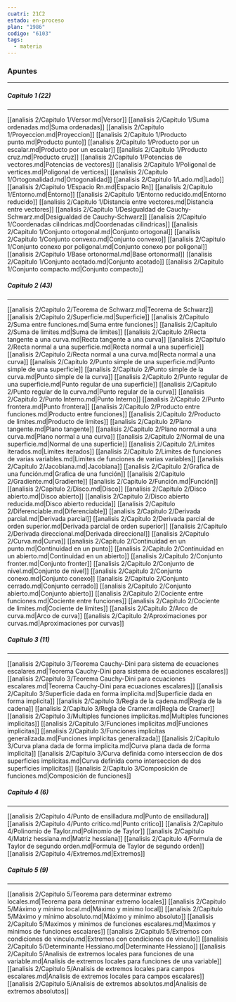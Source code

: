 ```yaml
---
cuatri: 21C2
estado: en-proceso
plan: "1986"
codigo: "6103"
tags:
  - materia
---
```

### Apuntes 
---
##### Capitulo 1 (22)
---
[[analisis 2/Capitulo 1/Versor.md|Versor]]
[[analisis 2/Capitulo 1/Suma ordenadas.md|Suma ordenadas]]
[[analisis 2/Capitulo 1/Proyeccion.md|Proyeccion]]
[[analisis 2/Capitulo 1/Producto punto.md|Producto punto]]
[[analisis 2/Capitulo 1/Producto por un escalar.md|Producto por un escalar]]
[[analisis 2/Capitulo 1/Producto cruz.md|Producto cruz]]
[[analisis 2/Capitulo 1/Potencias de vectores.md|Potencias de vectores]]
[[analisis 2/Capitulo 1/Poligonal de vertices.md|Poligonal de vertices]]
[[analisis 2/Capitulo 1/Ortogonalidad.md|Ortogonalidad]]
[[analisis 2/Capitulo 1/Lado.md|Lado]]
[[analisis 2/Capitulo 1/Espacio Rn.md|Espacio Rn]]
[[analisis 2/Capitulo 1/Entorno.md|Entorno]]
[[analisis 2/Capitulo 1/Entorno reducido.md|Entorno reducido]]
[[analisis 2/Capitulo 1/Distancia entre vectores.md|Distancia entre vectores]]
[[analisis 2/Capitulo 1/Desigualdad de Cauchy-Schwarz.md|Desigualdad de Cauchy-Schwarz]]
[[analisis 2/Capitulo 1/Coordenadas cilindricas.md|Coordenadas cilindricas]]
[[analisis 2/Capitulo 1/Conjunto ortogonal.md|Conjunto ortogonal]]
[[analisis 2/Capitulo 1/Conjunto convexo.md|Conjunto convexo]]
[[analisis 2/Capitulo 1/Conjunto conexo por poligonal.md|Conjunto conexo por poligonal]]
[[analisis 2/Capitulo 1/Base ortonormal.md|Base ortonormal]]
[[analisis 2/Capitulo 1/Conjunto acotado.md|Conjunto acotado]]
[[analisis 2/Capitulo 1/Conjunto compacto.md|Conjunto compacto]]
##### Capitulo 2 (43)
---
[[analisis 2/Capitulo 2/Teorema de Schwarz.md|Teorema de Schwarz]]
[[analisis 2/Capitulo 2/Superficie.md|Superficie]]
[[analisis 2/Capitulo 2/Suma entre funciones.md|Suma entre funciones]]
[[analisis 2/Capitulo 2/Suma de limites.md|Suma de limites]]
[[analisis 2/Capitulo 2/Recta tangente a una curva.md|Recta tangente a una curva]]
[[analisis 2/Capitulo 2/Recta normal a una superficie.md|Recta normal a una superficie]]
[[analisis 2/Capitulo 2/Recta normal a una curva.md|Recta normal a una curva]]
[[analisis 2/Capitulo 2/Punto simple de una superficie.md|Punto simple de una superficie]]
[[analisis 2/Capitulo 2/Punto simple de la curva.md|Punto simple de la curva]]
[[analisis 2/Capitulo 2/Punto regular de una superficie.md|Punto regular de una superficie]]
[[analisis 2/Capitulo 2/Punto regular de la curva.md|Punto regular de la curva]]
[[analisis 2/Capitulo 2/Punto Interno.md|Punto Interno]]
[[analisis 2/Capitulo 2/Punto frontera.md|Punto frontera]]
[[analisis 2/Capitulo 2/Producto entre funciones.md|Producto entre funciones]]
[[analisis 2/Capitulo 2/Producto de limites.md|Producto de limites]]
[[analisis 2/Capitulo 2/Plano tangente.md|Plano tangente]]
[[analisis 2/Capitulo 2/Plano normal a una curva.md|Plano normal a una curva]]
[[analisis 2/Capitulo 2/Normal de una superficie.md|Normal de una superficie]]
[[analisis 2/Capitulo 2/Limites iterados.md|Limites iterados]]
[[analisis 2/Capitulo 2/Limites de funciones de varias variables.md|Limites de funciones de varias variables]]
[[analisis 2/Capitulo 2/Jacobiana.md|Jacobiana]]
[[analisis 2/Capitulo 2/Grafica de una función.md|Grafica de una función]]
[[analisis 2/Capitulo 2/Gradiente.md|Gradiente]]
[[analisis 2/Capitulo 2/Función.md|Función]]
[[analisis 2/Capitulo 2/Disco.md|Disco]]
[[analisis 2/Capitulo 2/Disco abierto.md|Disco abierto]]
[[analisis 2/Capitulo 2/Disco abierto reducida.md|Disco abierto reducida]]
[[analisis 2/Capitulo 2/Diferenciable.md|Diferenciable]]
[[analisis 2/Capitulo 2/Derivada parcial.md|Derivada parcial]]
[[analisis 2/Capitulo 2/Derivada parcial de orden superior.md|Derivada parcial de orden superior]]
[[analisis 2/Capitulo 2/Derivada direccional.md|Derivada direccional]]
[[analisis 2/Capitulo 2/Curva.md|Curva]]
[[analisis 2/Capitulo 2/Continuidad en un punto.md|Continuidad en un punto]]
[[analisis 2/Capitulo 2/Continuidad en un abierto.md|Continuidad en un abierto]]
[[analisis 2/Capitulo 2/Conjunto fronter.md|Conjunto fronter]]
[[analisis 2/Capitulo 2/Conjunto de nivel.md|Conjunto de nivel]]
[[analisis 2/Capitulo 2/Conjunto conexo.md|Conjunto conexo]]
[[analisis 2/Capitulo 2/Conjunto cerrado.md|Conjunto cerrado]]
[[analisis 2/Capitulo 2/Conjunto abierto.md|Conjunto abierto]]
[[analisis 2/Capitulo 2/Cociente entre funciones.md|Cociente entre funciones]]
[[analisis 2/Capitulo 2/Cociente de limites.md|Cociente de limites]]
[[analisis 2/Capitulo 2/Arco de curva.md|Arco de curva]]
[[analisis 2/Capitulo 2/Aproximaciones por curvas.md|Aproximaciones por curvas]]
##### Capitulo 3 (11)
---
[[analisis 2/Capitulo 3/Teorema Cauchy-Dini para sistema de ecuaciones escalares.md|Teorema Cauchy-Dini para sistema de ecuaciones escalares]]
[[analisis 2/Capitulo 3/Teorema Cauchy-Dini para ecuaciones escalares.md|Teorema Cauchy-Dini para ecuaciones escalares]]
[[analisis 2/Capitulo 3/Superficie dada en forma implicita.md|Superficie dada en forma implicita]]
[[analisis 2/Capitulo 3/Regla de la cadena.md|Regla de la cadena]]
[[analisis 2/Capitulo 3/Regla de Cramer.md|Regla de Cramer]]
[[analisis 2/Capitulo 3/Multiples funciones implicitas.md|Multiples funciones implicitas]]
[[analisis 2/Capitulo 3/Funciones implicitas.md|Funciones implicitas]]
[[analisis 2/Capitulo 3/Funciones implicitas generalizada.md|Funciones implicitas generalizada]]
[[analisis 2/Capitulo 3/Curva plana dada de forma implicita.md|Curva plana dada de forma implicita]]
[[analisis 2/Capitulo 3/Curva definida como interseccion de dos superficies implicitas.md|Curva definida como interseccion de dos superficies implicitas]]
[[analisis 2/Capitulo 3/Composición de funciones.md|Composición de funciones]]
##### Capitulo 4 (6)
---
[[analisis 2/Capitulo 4/Punto de ensilladura.md|Punto de ensilladura]]
[[analisis 2/Capitulo 4/Punto critico.md|Punto critico]]
[[analisis 2/Capitulo 4/Polinomio de Taylor.md|Polinomio de Taylor]]
[[analisis 2/Capitulo 4/Matriz hessiana.md|Matriz hessiana]]
[[analisis 2/Capitulo 4/Formula de Taylor de segundo orden.md|Formula de Taylor de segundo orden]]
[[analisis 2/Capitulo 4/Extremos.md|Extremos]]
##### Capitulo 5 (9)
---
[[analisis 2/Capitulo 5/Teorema para determinar extremo locales.md|Teorema para determinar extremo locales]]
[[analisis 2/Capitulo 5/Máximo y mínimo local.md|Máximo y mínimo local]]
[[analisis 2/Capitulo 5/Máximo y mínimo absoluto.md|Máximo y mínimo absoluto]]
[[analisis 2/Capitulo 5/Maximos y minimos de funciones escalares.md|Maximos y minimos de funciones escalares]]
[[analisis 2/Capitulo 5/Extremos con condiciones de vinculo.md|Extremos con condiciones de vinculo]]
[[analisis 2/Capitulo 5/Determinante Hessiano.md|Determinante Hessiano]]
[[analisis 2/Capitulo 5/Analisis de extremos locales para funciones de una variable.md|Analisis de extremos locales para funciones de una variable]]
[[analisis 2/Capitulo 5/Analisis de extremos locales para campos escalares.md|Analisis de extremos locales para campos escalares]]
[[analisis 2/Capitulo 5/Analisis de extremos absolutos.md|Analisis de extremos absolutos]]
